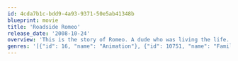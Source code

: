 ```yaml
---
id: 4cda7b1c-bdd9-4a93-9371-50e5ab41348b
blueprint: movie
title: 'Roadside Romeo'
release_date: '2008-10-24'
overview: 'This is the story of Romeo. A dude who was living the life. He had the works - the mansion to live in, the chicks to party with and the cars to be driven around in. Until one day, the family he was the favourite pet of, decided to move and left him back, abandoned on the mean streets of Mumbai. Romeo is now faced with situations he has never been in before. He encounters four strays, who scare the daylights out of him. But soon, he smooth talks his way into their hearts and he makes friends. Then, Romeo finds love! He encounters the beautiful, ravishing Laila, the most beautiful girl he has ever seen - and he loses his heart to her at first sight. Finally, he encounters a villain! The dreaded Don of the area - Charlie Anna. The Don who everyone is scared of. So hop on to the adventure as Romeo, wins friendship, love and a new life - in spite of Charlie Anna and his gang!'
genres: '[{"id": 16, "name": "Animation"}, {"id": 10751, "name": "Family"}, {"id": 10769, "name": "Foreign"}]'
---
```

